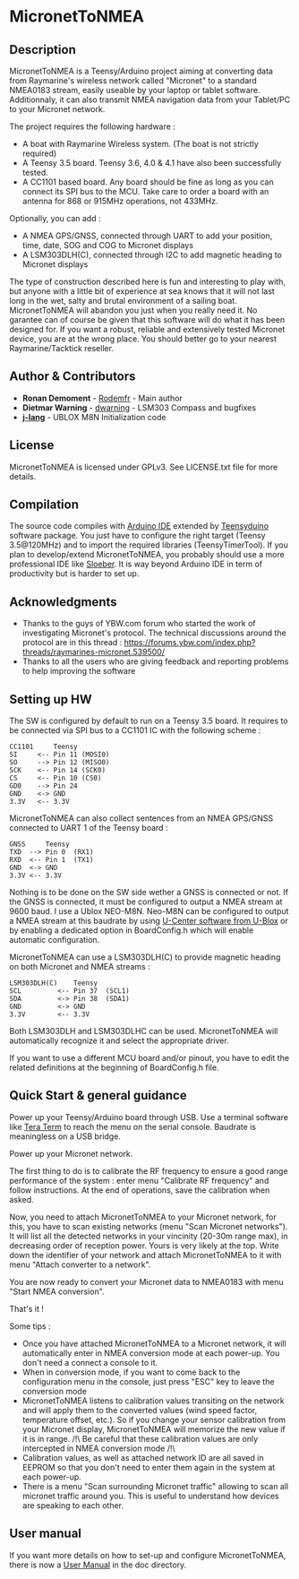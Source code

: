 # MicronetToNMEA

## Description

MicronetToNMEA is a Teensy/Arduino project aiming at converting data from Raymarine's wireless network called "Micronet" to a standard NMEA0183 stream, easily useable by your laptop or tablet software. Additionnaly, it can also transmit NMEA navigation data from your Tablet/PC to your Micronet network.

The project requires the following hardware :
- A boat with Raymarine Wireless system. (The boat is not strictly required)
- A Teensy 3.5 board. Teensy 3.6, 4.0 & 4.1 have also been successfully tested.
- A CC1101 based board. Any board should be fine as long as you can connect its SPI bus to the MCU. Take care to order a board with an antenna for 868 or 915MHz operations, not 433MHz.

Optionally, you can add :
- A NMEA GPS/GNSS, connected through UART to add your position, time, date, SOG and COG to Micronet displays
- A LSM303DLH(C), connected through I2C to add magnetic heading to Micronet displays

The type of construction described here is fun and interesting to play with, but anyone with a little bit
of experience at sea knows that it will not last long in the wet, salty and brutal environment of a sailing boat.
MicronetToNMEA will abandon you just when you really need it. No garantee can of course be given that this software
will do what it has been designed for.
If you want a robust, reliable and extensively tested Micronet device, you are at the wrong place. You should
better go to your nearest Raymarine/Tacktick reseller. 

## Author & Contributors

* **Ronan Demoment** - [Rodemfr](https://github.com/Rodemfr) - Main author 
* **Dietmar Warning** - [dwarning](https://github.com/dwarning) - LSM303 Compass and bugfixes
* **[j-lang](https://github.com/j-lang)** - UBLOX M8N Initialization code

## License

MicronetToNMEA is licensed under GPLv3. See LICENSE.txt file for more details.

## Compilation

The source code compiles with [Arduino IDE](https://www.arduino.cc/en/software) extended by [Teensyduino](https://www.pjrc.com/teensy/td_download.html) software package. You just have to configure the right target (Teensy 3.5@120MHz) and to import the required libraries (TeensyTimerTool). If you plan to develop/extend MicronetToNMEA, you probably should use a more professional IDE like [Sloeber](http://eclipse.baeyens.it/). It is way beyond Arduino IDE in term of productivity but is harder to set up.

## Acknowledgments

* Thanks to the guys of YBW.com forum who started the work of investigating Micronet's protocol. The technical discussions around the protocol are in this thread : https://forums.ybw.com/index.php?threads/raymarines-micronet.539500/
* Thanks to all the users who are giving feedback and reporting problems to help improving the software

## Setting up HW

The SW is configured by default to run on a Teensy 3.5 board. It requires to be connected via SPI bus to a CC1101 IC with the following scheme :

```
CC1101     Teensy
SI     <-- Pin 11 (MOSI0)
SO     --> Pin 12 (MISO0)
SCK    <-- Pin 14 (SCK0)
CS     <-- Pin 10 (CS0)
GD0    --> Pin 24
GND    <-> GND
3.3V   <-- 3.3V
```

MicronetToNMEA can also collect sentences from an NMEA GPS/GNSS connected to UART 1 of the Teensy board :

```
GNSS     Teensy
TXD  --> Pin 0  (RX1)
RXD  <-- Pin 1  (TX1)
GND  <-> GND
3.3V <-- 3.3V
```

Nothing is to be done on the SW side wether a GNSS is connected or not. If the GNSS is connected, it must be configured to output a NMEA stream at 9600 baud. I use a Ublox NEO-M8N. Neo-M8N can be configured to output a NMEA stream at this baudrate by using [U-Center software from U-Blox](https://www.u-blox.com/en/product/u-center) or by enabling a dedicated option in BoardConfig.h which will enable automatic configuration.

MicronetToNMEA can use a LSM303DLH(C) to provide magnetic heading on both Micronet and NMEA streams :

```
LSM303DLH(C)    Teensy
SCL         <-- Pin 37  (SCL1)
SDA         <-> Pin 38  (SDA1)
GND         <-> GND
3.3V        <-- 3.3V
```

Both LSM303DLH and LSM303DLHC can be used. MicronetToNMEA will automatically recognize it and select the appropriate driver.

If you want to use a different MCU board and/or pinout, you have to edit the related definitions at the beginning of BoardConfig.h file.

## Quick Start & general guidance

Power up your Teensy/Arduino board through USB. Use a terminal software like [Tera Term](http://www.teraterm.org/) to reach the menu on the serial console. Baudrate is meaningless on a USB bridge.

Power up your Micronet network.

The first thing to do is to calibrate the RF frequency to ensure a good range performance of the system : enter menu "Calibrate RF frequency" and follow instructions. At the end of operations, save the calibration when asked. 

Now, you need to attach MicronetToNMEA to your Micronet network, for this, you have to scan existing networks
(menu "Scan Micronet networks"). It will list all the detected networks in your vincinity (20-30m range max), in decreasing
order of reception power. Yours is very likely at the top.
Write down the identifier of your network and attach MicronetToNMEA to it with menu "Attach converter to a network".
 
You are now ready to convert your Micronet data to NMEA0183 with menu "Start NMEA conversion".

That's it !

Some tips :

- Once you have attached MicronetToNMEA to a Micronet network, it will automatically enter in NMEA conversion mode at each power-up. You don't need a connect a console to it.
- When in conversion mode, if you want to come back to the configuration menu in the console, just press "ESC" key to leave the conversion mode
- MicronetToNMEA listens to calibration values transiting on the network and will apply them to the converted values (wind speed factor, temperature offset, etc.). So if you change your sensor calibration from your Micronet display, MicronetToNMEA will memorize the new value if it is in range. /!\ Be careful that these calibration values are only intercepted in NMEA conversion mode /!\
- Calibration values, as well as attached network ID are all saved in EEPROM so that you don't need to enter them again in the system at each power-up.
- There is a menu "Scan surrounding Micronet traffic" allowing to scan all micronet traffic around you. This is useful to understand how devices are speaking to each other.
  
## User manual

If you want more details on how to set-up and configure MicronetToNMEA, there is now a [User Manual](https://github.com/Rodemfr/MicronetToNMEA/blob/master/doc/user_manual/user_manual.md) in the doc directory.
